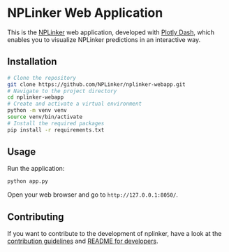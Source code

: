 # NPLinker Web Application

This is the [NPLinker](https://github.com/NPLinker/nplinker/tree/dev) web application, developed with [Plotly Dash](https://dash.plotly.com/), which enables you to visualize NPLinker predictions in an interactive way.

## Installation
   
```bash
# Clone the repository
git clone https://github.com/NPLinker/nplinker-webapp.git
# Navigate to the project directory
cd nplinker-webapp
# Create and activate a virtual environment
python -m venv venv
source venv/bin/activate
# Install the required packages
pip install -r requirements.txt
```

## Usage 

Run the application:

```bash
python app.py
```

Open your web browser and go to `http://127.0.0.1:8050/`.

## Contributing

If you want to contribute to the development of nplinker, have a look at the [contribution guidelines](CONTRIBUTING.md) and [README for developers](README.dev.md). 
